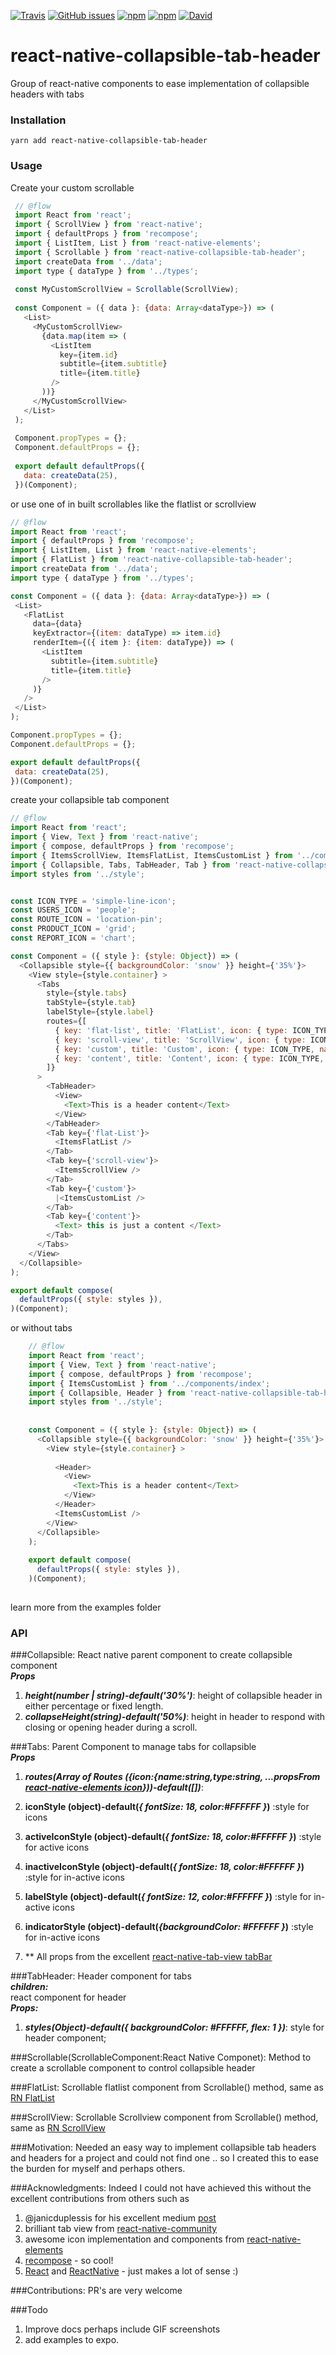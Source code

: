 [![Travis](https://img.shields.io/travis/rust-lang/rust.svg)](https://github.com/rollymaduk/react-native-collapsible-tab-header)
[![GitHub issues](https://img.shields.io/github/issues/rollymaduk/react-native-collapsible-tab-header.svg)](https://github.com/rollymaduk/react-native-collapsible-tab-header/issues)
[![npm](https://img.shields.io/npm/dw/localeval.svg)](https://github.com/rollymaduk/react-native-collapsible-tab-header)
[![npm](https://img.shields.io/npm/v/npm.svg)](https://github.com/rollymaduk/react-native-collapsible-tab-header)
[![David](https://img.shields.io/david/expressjs/express.svg)](https://github.com/rollymaduk/react-native-collapsible-tab-header)
# react-native-collapsible-tab-header
Group of react-native components to ease implementation of collapsible headers with tabs

### Installation
```yarn add react-native-collapsible-tab-header```

### Usage
Create your custom scrollable
```javascript
 // @flow
 import React from 'react';
 import { ScrollView } from 'react-native';
 import { defaultProps } from 'recompose';
 import { ListItem, List } from 'react-native-elements';
 import { Scrollable } from 'react-native-collapsible-tab-header';
 import createData from '../data';
 import type { dataType } from '../types';
 
 const MyCustomScrollView = Scrollable(ScrollView);
 
 const Component = ({ data }: {data: Array<dataType>}) => (
   <List>
     <MyCustomScrollView>
       {data.map(item => (
         <ListItem
           key={item.id}
           subtitle={item.subtitle}
           title={item.title}
         />
       ))}
     </MyCustomScrollView>
   </List>
 );
 
 Component.propTypes = {};
 Component.defaultProps = {};
 
 export default defaultProps({
   data: createData(25),
 })(Component);
 ```
 or use one of in built scrollables like the flatlist or scrollview
 
 ```javascript
// @flow
import React from 'react';
import { defaultProps } from 'recompose';
import { ListItem, List } from 'react-native-elements';
import { FlatList } from 'react-native-collapsible-tab-header';
import createData from '../data';
import type { dataType } from '../types';

const Component = ({ data }: {data: Array<dataType>}) => (
  <List>
    <FlatList
      data={data}
      keyExtractor={(item: dataType) => item.id}
      renderItem={({ item }: {item: dataType}) => (
        <ListItem
          subtitle={item.subtitle}
          title={item.title}
        />
      )}
    />
  </List>
);

Component.propTypes = {};
Component.defaultProps = {};

export default defaultProps({
  data: createData(25),
})(Component);
```
create your  collapsible tab component

```javascript
// @flow
import React from 'react';
import { View, Text } from 'react-native';
import { compose, defaultProps } from 'recompose';
import { ItemsScrollView, ItemsFlatList, ItemsCustomList } from '../components/index';
import { Collapsible, Tabs, TabHeader, Tab } from 'react-native-collapsible-tab-header';
import styles from '../style';


const ICON_TYPE = 'simple-line-icon';
const USERS_ICON = 'people';
const ROUTE_ICON = 'location-pin';
const PRODUCT_ICON = 'grid';
const REPORT_ICON = 'chart';

const Component = ({ style }: {style: Object}) => (
  <Collapsible style={{ backgroundColor: 'snow' }} height={'35%'}>
    <View style={style.container} >
      <Tabs
        style={style.tabs}
        tabStyle={style.tab}
        labelStyle={style.label}
        routes={[
          { key: 'flat-list', title: 'FlatList', icon: { type: ICON_TYPE, name: USERS_ICON } },
          { key: 'scroll-view', title: 'ScrollView', icon: { type: ICON_TYPE, name: PRODUCT_ICON } },
          { key: 'custom', title: 'Custom', icon: { type: ICON_TYPE, name: ROUTE_ICON } },
          { key: 'content', title: 'Content', icon: { type: ICON_TYPE, name: REPORT_ICON } },
        ]}
      >
        <TabHeader>
          <View>
            <Text>This is a header content</Text>
          </View>
        </TabHeader>
        <Tab key={'flat-List'}>
          <ItemsFlatList />
        </Tab>
        <Tab key={'scroll-view'}>
          <ItemsScrollView />
        </Tab>
        <Tab key={'custom'}>
          |<ItemsCustomList />
        </Tab>
        <Tab key={'content'}>
          <Text> this is just a content </Text>
        </Tab>
      </Tabs>
    </View>
  </Collapsible>
);

export default compose(
  defaultProps({ style: styles }),
)(Component);


```
or without tabs
```javascript
    // @flow
    import React from 'react';
    import { View, Text } from 'react-native';
    import { compose, defaultProps } from 'recompose';
    import { ItemsCustomList } from '../components/index';
    import { Collapsible, Header } from 'react-native-collapsible-tab-header';
    import styles from '../style';
    
    
    const Component = ({ style }: {style: Object}) => (
      <Collapsible style={{ backgroundColor: 'snow' }} height={'35%'}>
        <View style={style.container} >
    
          <Header>
            <View>
              <Text>This is a header content</Text>
            </View>
          </Header>
          <ItemsCustomList />
        </View>
      </Collapsible>
    );
    
    export default compose(
      defaultProps({ style: styles }),
    )(Component);
    
```
learn more from the examples folder

### API

###Collapsible:
React native parent component to create collapsible component <br>
***Props***
1. ***height(number | string)-default('30%')***: height of collapsible header in either percentage or fixed length.
2. ***collapseHeight(string)-default('50%)***: height in header to respond with closing or opening header during a scroll. 
 
###Tabs:
Parent Component to manage tabs for collapsible
 <br/> ***Props*** 
1. ***routes(Array of Routes (_{icon:{name:string,type:string, ...propsFrom 
[react-native-elements icon](https://react-native-training.github.io/react-native-elements/API/icons/)}_))-default([])***:

2. **iconStyle (object)-default(_{ fontSize: 18, color:#FFFFFF }_)** :style for icons
3. **activeIconStyle (object)-default(_{ fontSize: 18, color:#FFFFFF }_)** :style for active icons
4. **inactiveIconStyle (object)-default(_{ fontSize: 18, color:#FFFFFF }_)** :style for in-active icons
5. **labelStyle (object)-default(_{ fontSize: 12, color:#FFFFFF }_)** :style for in-active icons
6. **indicatorStyle (object)-default(_{backgroundColor: #FFFFFF }_)** :style for in-active icons
7. ** All props from the excellent [react-native-tab-view tabBar](https://github.com/react-native-community/react-native-tab-view#tabbar-)

###TabHeader:
Header component for tabs <br/>
***children:*** <br/>
react component for header <br/>
***Props:*** <br/>
1. ***styles(Object)-default(_{ backgroundColor: #FFFFFF, flex: 1 }_)***:
style for header component;

###Scrollable(ScrollableComponent:React Native Componet):
Method to create a scrollable component to control collapsible header

###FlatList:
Scrollable flatlist component from Scrollable() method, same as [RN FlatList](https://facebook.github.io/react-native/docs/flatlist.html)

###ScrollView:
Scrollable Scrollview component from Scrollable() method, same as [RN ScrollView](https://facebook.github.io/react-native/docs/scrollview.html)
   
###Motivation:
Needed an easy way to implement collapsible tab headers and headers for a project
and could not find one .. so I created this to ease the burden for myself and perhaps others.

###Acknowledgments:
Indeed I could not have achieved this without the excellent contributions from others such as
1. @janicduplessis for his excellent medium [post](https://medium.com/appandflow/react-native-collapsible-navbar-e51a049b560a)
2. brilliant tab view from [react-native-community](https://github.com/react-native-community/react-native-tab-view)
3. awesome icon implementation and components from [react-native-elements](https://github.com/react-native-training/react-native-elements)
4. [recompose](https://github.com/acdlite/recompose) - so cool! 
5. [React](https://reactjs.org/) and 
[ReactNative](https://facebook.github.io/react-native/) - just makes a lot of sense :)

###Contributions:
PR's are very welcome

###Todo
1. Improve docs perhaps include GIF screenshots
2. add examples to expo.

